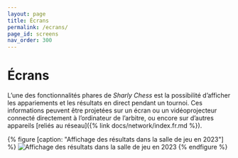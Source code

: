 ```yaml
---
layout: page
title: Écrans
permalink: /ecrans/
page_id: screens
nav_order: 300
---
```


# Écrans

L’une des fonctionnalités phares de _Sharly Chess_ est la possibilité d’afficher les appariements et les résultats en direct pendant un tournoi.
Ces informations peuvent être projetées sur un écran ou un vidéoprojecteur connecté directement à l’ordinateur de l’arbitre, ou encore sur d’autres appareils [reliés au réseau]({% link docs/network/index.fr.md %}).

{% figure [caption: "Affichage des résultats dans la salle de jeu en 2023"] %}
![Affichage des résultats dans la salle de jeu en 2023](/assets/images/displays-2023.jpg)
{% endfigure %}
